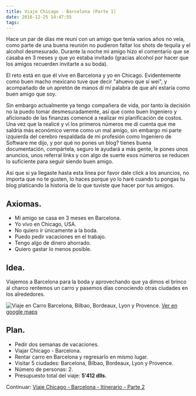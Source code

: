 ```yaml
---
title: Viaje Chicago - Barcelona (Parte 1)
date: 2016-12-25 14:47:55
tags:
---
```

Hace un par de días me reuní con un amigo que tenía varios años no veía, como parte de una buena reunión no pudieron faltar los shots de tequila y el alcohol desmesurado. Durante la noche mi amigo hizo el comentario que se casaba en 3 meses y que yo estaba invitado (gracias alcohol por hacer que los amigos recuerden invitarte a su boda).

<!-- more -->
El reto está en que él vive en Barcelona y yo en Chicago. Evidentemente como buen macho mexicano tuve que decir "ahuevo que sí wei", y acompañado de un apretón de manos dí mi palabra de que ahí estaría como buen amigo que soy.

Sin embargo actualmente ya tengo compañera de vida, por tanto la decisión no la puedo tomar desmesuradamente, así que como buen Ingeniero y aficionado de las finanzas comencé a realizar mi planificación de costos. Una vez que la realicé y ví los primeros números me dí cuenta que me saldría más económico verme como un mal amigo, sin embargo mi parte izquierda del cerebro respaldada de mi profesión como Ingeniero de Software me dijo, y por qué no pones un blog? tienes buena documentación, compártela, seguro le ayudará a más gente, le pones unos anuncios, unos referral links y con algo de suerte esos números se reducen lo suficiente para seguir siendo buen amigo.

Así que si ya llegaste hasta esta línea por favor dale click a los anuncios, no importa que no te gusten, lo haces porque yo lo haré cuando tu pongas tu blog platicando la historia de lo que tuviste que hacer por tus amigos.

## Axiomas.

- Mi amigo se casa en 3 meses en Barcelona.
- Yo vivo en Chicago, USA.
- No quiero ir únicamente a la boda.
- Puedo pedir vacaciones en el trabajo.
- Tengo algo de dinero ahorrado.
- Quiero gastar lo menos posible.

## Idea.

Viajemos a Barcelona para la boda y aprovechando que ya dimos el brinco al charco rentemos un carro y pasemos días conociendo otras ciudades en los alrededores.

![Viaje en Carro Barcelona, Bilbao, Bordeaux, Lyon y Provence.](/images/mapa.png)
[Ver en google maps](https://www.google.com/maps/dir/Barcelona,+Spain/Bilbao,+Spain/Bordeaux,+France/Lyon,+France/Provence,+France/Barcelona,+Spain/@43.6035796,-0.6060627,7z/data=!3m1!4b1!4m38!4m37!1m5!1m1!1s0x12a49816718e30e5:0x44b0fb3d4f47660a!2m2!1d2.1734035!2d41.3850639!1m5!1m1!1s0xd4e4e27664b89b9:0x6534acc41e95a645!2m2!1d-2.9349852!2d43.2630126!1m5!1m1!1s0xd5527e8f751ca81:0x796386037b397a89!2m2!1d-0.57918!2d44.837789!1m5!1m1!1s0x47f4ea516ae88797:0x408ab2ae4bb21f0!2m2!1d4.835659!2d45.764043!1m5!1m1!1s0x47f47fdfc9e0f5ad:0x44eefb3a98b5f62d!2m2!1d6.2116438!2d44.0144936!1m5!1m1!1s0x12a49816718e30e5:0x44b0fb3d4f47660a!2m2!1d2.1734035!2d41.3850639!3e0?hl=en "Viaje en Carro Barcelona, Bilbao, Bordeaux, Lyon y Provence.")

## Plan.

- Pedir dos semanas de vacaciones.
- Viajar Chicago - Barcelona.
- Rentar carro en Barcelona y regresarlo en mismo lugar.
- Visitar 5 ciudades: Barcelona, Bilbao, Bordeaux, Lyon y Provence.
- Número de personas: 2.
- Presupuesto total del viaje: **5'412 dlls.**

Continuar: [Viaje Chicago - Barcelona - Itinerario - Parte 2](http://www.jimmyjumps.com/2016/12/26/Viaje-Chicago-Barcelona-Itinerario-A-Parte-2/)

